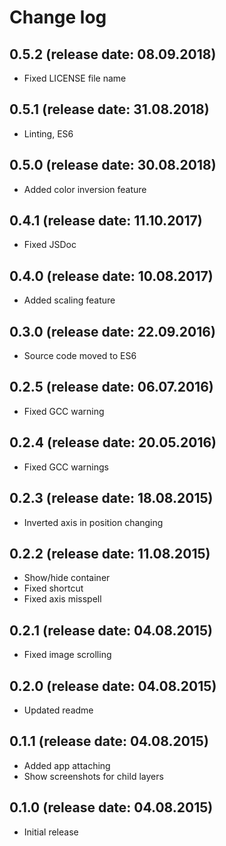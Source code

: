 # Change log

## 0.5.2 (release date: 08.09.2018)

* Fixed LICENSE file name

## 0.5.1 (release date: 31.08.2018)

* Linting, ES6

## 0.5.0 (release date: 30.08.2018)

* Added color inversion feature

## 0.4.1 (release date: 11.10.2017)

* Fixed JSDoc

## 0.4.0 (release date: 10.08.2017)

* Added scaling feature

## 0.3.0 (release date: 22.09.2016)

* Source code moved to ES6

## 0.2.5 (release date: 06.07.2016)

* Fixed GCC warning

## 0.2.4 (release date: 20.05.2016)

* Fixed GCC warnings

## 0.2.3 (release date: 18.08.2015)

* Inverted axis in position changing

## 0.2.2 (release date: 11.08.2015)

* Show/hide container
* Fixed shortcut
* Fixed axis misspell

## 0.2.1 (release date: 04.08.2015)

* Fixed image scrolling

## 0.2.0 (release date: 04.08.2015)

* Updated readme

## 0.1.1 (release date: 04.08.2015)

* Added app attaching
* Show screenshots for child layers

## 0.1.0 (release date: 04.08.2015)

* Initial release
